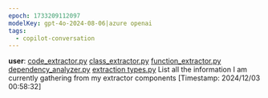 ```yaml
---
epoch: 1733209112097
modelKey: gpt-4o-2024-08-06|azure openai
tags:
  - copilot-conversation
---
```


**user**: [code_extractor.py](code_extractor.py.md) [class_extractor.py](class_extractor.py.md) [function_extractor.py](function_extractor.py.md) [dependency_analyzer.py](dependency_analyzer.py.md) [extraction types.py](extraction%20types.py.md) List all the information I am currently gathering from my extractor components
[Timestamp: 2024/12/03 00:58:32]